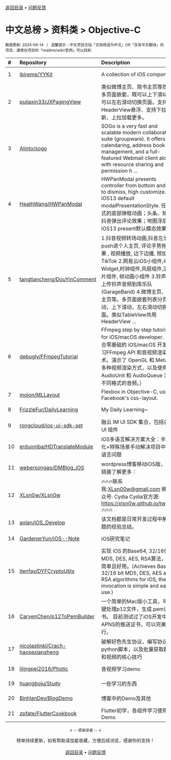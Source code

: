 <a href="https://github.com/GrowingGit/GitHub-Chinese-Top-Charts#github中文排行榜">返回目录</a> • <a href="/content/docs/feedback.md">问题反馈</a>

# 中文总榜 > 资料类 > Objective-C
<sub>数据更新: 2024-06-14&nbsp;&nbsp;&nbsp;/&nbsp;&nbsp;&nbsp;温馨提示：中文项目泛指「文档母语为中文」OR「含有中文翻译」的项目，通常在项目的「readme/wiki/官网」可以找到</sub>

|#|Repository|Description|Stars|Updated|
|:-|:-|:-|:-|:-|
|1|[ibireme/YYKit](https://github.com/ibireme/YYKit)|A collection of iOS components.|13984|2024-05-29|
|2|[pujiaxin33/JXPagingView](https://github.com/pujiaxin33/JXPagingView)|类似微博主页、简书主页等效果。多页面嵌套，既可以上下滑动，也可以左右滑动切换页面。支持HeaderView悬浮、支持下拉刷新、上拉加载更多。|2849|2024-05-27|
|3|[Alinto/sogo](https://github.com/Alinto/sogo)|SOGo is a very fast and scalable modern collaboration suite (groupware). It offers calendaring, address book management, and a full-featured Webmail client along with resource sharing and permission h ...|1719|2024-06-12|
|4|[HeathWang/HWPanModal](https://github.com/HeathWang/HWPanModal)|HWPanModal presents controller from bottom and drag to dismiss, high customize. iOS13 default modalPresentationStyle. 任意形式的底部弹框动画；头条、知乎、抖音弹出评论效果；地图浮层，iOS13 present默认模态效果。|1134|2024-05-30|
|5|[tangtiancheng/DouYinComment](https://github.com/tangtiancheng/DouYinComment)|1.抖音视频转场动画,抖音左滑push进个人主页, 评论手势拖拽效果 , 视频播放, 边下边播, 预加载, TikTok 2.网易云iOS小组件,动态Widget,时钟组件,风扇组件,滚动照片组件, 帧动画小组件  3.铃声多多,上传铃声音频到库乐队(GarageBand) 4.微博主页、简书主页等。多页面嵌套列表分页滚动，上下滑动，左右滑动切换页面。类似TableView共用HeaderView ...|526|2024-05-25|
|6|[debugly/FFmpegTutorial](https://github.com/debugly/FFmpegTutorial)|FFmpeg step by step tutorials for iOS/macOS developer. （适合零基础的 iOS/macOS 开发者学习FFmpeg API 和音视频渲染技术。演示了 OpenGL 和 Metal 等多种视频渲染方式，以及使用 AudioUnit 和 AudioQueue 渲染不同格式的音频。）|280|2024-01-15|
|7|[molon/MLLayout](https://github.com/molon/MLLayout)|Flexbox in Objective-C, using Facebook's css-layout.|251|2024-04-09|
|8|[FrizzleFur/DailyLearning](https://github.com/FrizzleFur/DailyLearning)|My Daily Learning~|60|2024-02-05|
|9|[rongcloud/ios-ui-sdk-set](https://github.com/rongcloud/ios-ui-sdk-set)|融云 IM UI SDK 集合，包括各种 UI 组件|38|2024-06-11|
|10|[erduoniba/HDTranslateModule](https://github.com/erduoniba/HDTranslateModule)|iOS多语言解决方案大全：半自动化+特殊场景手动解决项目中的多语言问题|35|2024-01-22|
|11|[webersongao/DMBlog_iOS](https://github.com/webersongao/DMBlog_iOS)|wordpress博客移动iOS版，点击链接了解更多：|22|2024-03-05|
|12|[XLsn0w/XLsn0w](https://github.com/XLsn0w/XLsn0w)|🔥🔥🔥联系我:XLsn00w@gmail.com   微信公众号: Cydia   Cydia官方源: https://xlsn0w.github.io/tweaks/ 🔥🔥🔥|20|2024-05-03|
|13|[aolan/iOS_Develop](https://github.com/aolan/iOS_Develop)|该文档都是日常开发过程中解决问题的经验总结。|13|2024-06-04|
|14|[GardenerYun/iOS--Note](https://github.com/GardenerYun/iOS--Note)|iOS研究笔记|11|2024-04-17|
|15|[itenfay/DYFCryptoUtils](https://github.com/itenfay/DYFCryptoUtils)|实现 iOS 的Base64, 32/16位 MD5, DES, AES, RSA算法，调用简单且好用。(Achieves Base64, 32/16 bit MD5, DES, AES and RSA algorithms for iOS, the invocation is simple and easy to use.)|9|2024-06-09|
|16|[CarvenChen/p12ToPemBuilder](https://github.com/CarvenChen/p12ToPemBuilder)|一个简单的Mac版小工具，可以一键处理p12文件，生成.pem证书。 目前测试过了iOS开发中APNS的推送证书，可以完美运行。|9|2024-05-08|
|17|[nicolastinkl/Crach-haosexiansheng](https://github.com/nicolastinkl/Crach-haosexiansheng)|破解好色先生协议，编写协议抓取python脚本，以及批量获取数据和视频的核心技巧|5|2024-02-03|
|18|[lijingpei2016/Photic](https://github.com/lijingpei2016/Photic)|音视频学习demo|5|2024-01-21|
|19|[huangboju/Study](https://github.com/huangboju/Study)|一些学习的东西|4|2024-03-30|
|20|[BinHanDev/BlogDemo](https://github.com/BinHanDev/BlogDemo)|博客中的Demo及其他|3|2024-05-08|
|21|[zpfate/FlutterCookbook](https://github.com/zpfate/FlutterCookbook)|Flutter初学，各组件学习使用Demo|2|2024-05-17|

<div align="center">
    <p><sub>↓ -- 感谢读者 -- ↓</sub></p>
    榜单持续更新，如有帮助请加星收藏，方便后续浏览，感谢你的支持！
</div>

<br/>

<div align="center"><a href="https://github.com/GrowingGit/GitHub-Chinese-Top-Charts#github中文排行榜">返回目录</a> • <a href="/content/docs/feedback.md">问题反馈</a></div>

